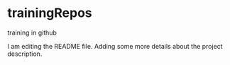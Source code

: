 # trainingRepos
training in github

I am editing the README file. Adding some more details about the project description.
